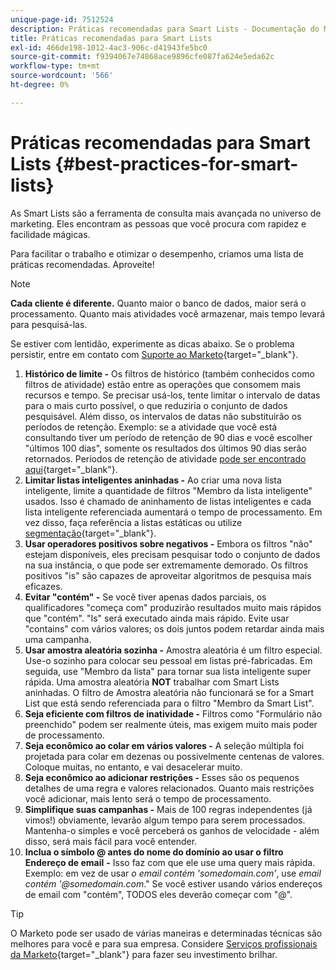 ```yaml
---
unique-page-id: 7512524
description: Práticas recomendadas para Smart Lists - Documentação do Marketo - Documentação do produto
title: Práticas recomendadas para Smart Lists
exl-id: 466de198-1012-4ac3-906c-d41943fe5bc0
source-git-commit: f9394067e74868ace9896cfe087fa624e5eda62c
workflow-type: tm+mt
source-wordcount: '566'
ht-degree: 0%

---
```


# Práticas recomendadas para Smart Lists {#best-practices-for-smart-lists}

As Smart Lists são a ferramenta de consulta mais avançada no universo de marketing. Eles encontram as pessoas que você procura com rapidez e facilidade mágicas.

Para facilitar o trabalho e otimizar o desempenho, criamos uma lista de práticas recomendadas. Aproveite!

>[!NOTE]
>
>**Cada cliente é diferente.** Quanto maior o banco de dados, maior será o processamento. Quanto mais atividades você armazenar, mais tempo levará para pesquisá-las.
>
>Se estiver com lentidão, experimente as dicas abaixo. Se o problema persistir, entre em contato com [Suporte ao Marketo](https://nation.marketo.com/t5/Support/ct-p/Support){target="_blank"}.

1. **Histórico de limite -** Os filtros de histórico (também conhecidos como filtros de atividade) estão entre as operações que consomem mais recursos e tempo. Se precisar usá-los, tente limitar o intervalo de datas para o mais curto possível, o que reduziria o conjunto de dados pesquisável. Além disso, os intervalos de datas não substituirão os períodos de retenção. Exemplo: se a atividade que você está consultando tiver um período de retenção de 90 dias e você escolher &quot;últimos 100 dias&quot;, somente os resultados dos últimos 90 dias serão retornados. Períodos de retenção de atividade [pode ser encontrado aqui](https://nation.marketo.com/t5/knowledgebase/marketo-activities-data-retention-policy/ta-p/251480){target="_blank"}.
1. **Limitar listas inteligentes aninhadas -** Ao criar uma nova lista inteligente, limite a quantidade de filtros &quot;Membro da lista inteligente&quot; usados. Isso é chamado de aninhamento de listas inteligentes e cada lista inteligente referenciada aumentará o tempo de processamento. Em vez disso, faça referência a listas estáticas ou utilize [segmentação](/help/marketo/product-docs/personalization/segmentation-and-snippets/segmentation/create-a-segmentation.md){target="_blank"}.
1. **Usar operadores positivos sobre negativos -** Embora os filtros &quot;não&quot; estejam disponíveis, eles precisam pesquisar todo o conjunto de dados na sua instância, o que pode ser extremamente demorado. Os filtros positivos &quot;is&quot; são capazes de aproveitar algoritmos de pesquisa mais eficazes.
1. **Evitar &quot;contém&quot; -** Se você tiver apenas dados parciais, os qualificadores &quot;começa com&quot; produzirão resultados muito mais rápidos que &quot;contém&quot;. &quot;Is&quot; será executado ainda mais rápido. Evite usar &quot;contains&quot; com vários valores; os dois juntos podem retardar ainda mais uma campanha.
1. **Usar amostra aleatória sozinha -** Amostra aleatória é um filtro especial. Use-o sozinho para colocar seu pessoal em listas pré-fabricadas. Em seguida, use &quot;Membro da lista&quot; para tornar sua lista inteligente super rápida. Uma amostra aleatória **NOT** trabalhar com Smart Lists aninhadas. O filtro de Amostra aleatória não funcionará se for a Smart List que está sendo referenciada para o filtro &quot;Membro da Smart List&quot;.
1. **Seja eficiente com filtros de inatividade -** Filtros como &quot;Formulário não preenchido&quot; podem ser realmente úteis, mas exigem muito mais poder de processamento.
1. **Seja econômico ao colar em vários valores -** A seleção múltipla foi projetada para colar em dezenas ou possivelmente centenas de valores. Coloque muitas, no entanto, e vai desacelerar muito.
1. **Seja econômico ao adicionar restrições -** Esses são os pequenos detalhes de uma regra e valores relacionados. Quanto mais restrições você adicionar, mais lento será o tempo de processamento.
1. **Simplifique suas campanhas -** Mais de 100 regras independentes (já vimos!) obviamente, levarão algum tempo para serem processados. Mantenha-o simples e você perceberá os ganhos de velocidade - além disso, será mais fácil para você entender.
1. **Inclua o símbolo @ antes do nome do domínio ao usar o filtro Endereço de email** **-** Isso faz com que ele use uma query mais rápida. Exemplo: em vez de usar _o email contém &#39;somedomain.com&#39;_, use _email contém &#39;@somedomain.com_.&quot; Se você estiver usando vários endereços de email com &quot;contém&quot;, TODOS eles deverão começar com &quot;@&quot;.

>[!TIP]
>
>O Marketo pode ser usado de várias maneiras e determinadas técnicas são melhores para você e para sua empresa. Considere [Serviços profissionais da Marketo](https://pages2.marketo.com/72-hour-survival-guide.html){target="_blank"} para fazer seu investimento brilhar.
